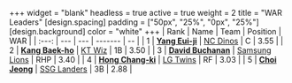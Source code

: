 +++
widget = "blank"
headless = true
active = true
weight = 2
title = "WAR Leaders"
[design.spacing]
padding = ["50px", "25%", "0px", "25%"]
[design.background]
color = "white"
+++
| Rank | Name | Team | Position | WAR |
| :---: | --- | --- | ------- | -- |
| 1 | [**Yang Eui-ji**](/players/215) | [NC Dinos](/teams/NCDinos) | C | 3.55 |
| 2 | [**Kang Baek-ho**](/players/11863) | [KT Wiz](/teams/KTWiz) | 1B | 3.50 |
| 3 | [**David Buchanan**](/players/13683) | [Samsung Lions](/teams/SamsungLions) | RHP | 3.40 |
| 4 | [**Hong Chang-ki**](/players/9805) | [LG Twins](/teams/LGTwins) | RF | 3.03 |
| 5 | [**Choi Jeong**](/players/3162) | [SSG Landers](/teams/SSGLanders) | 3B | 2.88 |
